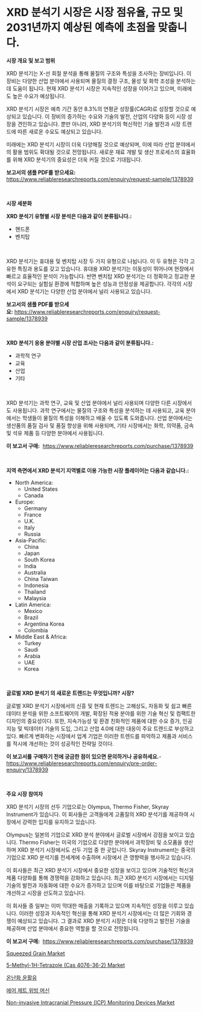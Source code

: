 <p><h1>XRD 분석기 시장은 시장 점유율, 규모 및 2031년까지 예상된 예측에 초점을 맞춥니다.</h1></p><p><strong>시장 개요 및 보고 범위</strong></p>
<p><p>XRD 분석기는 X-선 회절 분석을 통해 물질의 구조와 특성을 조사하는 장비입니다. 이 장비는 다양한 산업 분야에서 사용되며 물질의 결정 구조, 물성 및 화학 조성을 분석하는 데 도움이 됩니다. 현재 XRD 분석기 시장은 지속적인 성장을 이어가고 있으며, 미래에도 높은 수요가 예상됩니다. </p><p>XRD 분석기 시장은 예측 기간 동안 8.3%의 연평균 성장률(CAGR)로 성장할 것으로 예상되고 있습니다. 이 장비의 증가하는 수요와 기술의 발전, 산업의 다양화 등이 시장 성장을 견인하고 있습니다. 뿐만 아니라, XRD 분석기의 혁신적인 기술 발전과 시장 트렌드에 따른 새로운 수요도 예상되고 있습니다.</p><p>미래에는 XRD 분석기 시장이 더욱 다양해질 것으로 예상되며, 이에 따라 산업 분야에서의 활용 범위도 확대될 것으로 전망됩니다. 새로운 재료 개발 및 생산 프로세스의 효율화를 위해 XRD 분석기의 중요성은 더욱 커질 것으로 기대됩니다.</p></p>
<p><strong>보고서의 샘플 PDF를 받으세요:</strong> <a href="https://www.reliableresearchreports.com/enquiry/request-sample/1378939">https://www.reliableresearchreports.com/enquiry/request-sample/1378939</a></p>
<p>&nbsp;</p>
<p><strong>시장 세분화</strong></p>
<p><strong>XRD 분석기 유형별 시장 분석은 다음과 같이 분류됩니다.:</strong></p>
<p><ul><li>핸드폰</li><li>벤치탑</li></ul></p>
<p>&nbsp;</p>
<p><p>XRD 분석기는 휴대용 및 벤치탑 시장 두 가지 유형으로 나뉩니다. 이 두 유형은 각각 고유한 특징과 용도를 갖고 있습니다. 휴대용 XRD 분석기는 이동성이 뛰어나며 현장에서 빠르고 효율적인 분석이 가능합니다. 반면 벤치탑 XRD 분석기는 더 정확하고 정교한 분석이 요구되는 실험실 환경에 적합하며 높은 성능과 안정성을 제공합니다. 각각의 시장에서 XRD 분석기는 다양한 산업 분야에서 널리 사용되고 있습니다.</p></p>
<p><strong>보고서의 샘플 PDF를 받으세요:</strong>&nbsp;<a href="https://www.reliableresearchreports.com/enquiry/request-sample/1378939">https://www.reliableresearchreports.com/enquiry/request-sample/1378939</a></p>
<p>&nbsp;</p>
<p><strong> XRD 분석기 응용 분야별 시장 산업 조사는 다음과 같이 분류됩니다.:</strong></p>
<p><ul><li>과학적 연구</li><li>교육</li><li>산업</li><li>기타</li></ul></p>
<p>&nbsp;</p>
<p><p>XRD 분석기는 과학 연구, 교육 및 산업 분야에서 널리 사용되며 다양한 다른 시장에서도 사용됩니다. 과학 연구에서는 물질의 구조와 특성을 분석하는 데 사용되고, 교육 분야에서는 학생들이 물질의 특성을 이해하고 배울 수 있도록 도와줍니다. 산업 분야에서는 생산품의 품질 검사 및 품질 향상을 위해 사용되며, 기타 시장에서는 화학, 의약품, 금속 및 석유 제품 등 다양한 분야에서 사용됩니다.</p></p>
<p><strong>이 보고서 구매:</strong>&nbsp; <a href="https://www.reliableresearchreports.com/purchase/1378939">https://www.reliableresearchreports.com/purchase/1378939</a></p>
<p>&nbsp;</p>
<p><strong>지역 측면에서 XRD 분석기 지역별로 이용 가능한 시장 플레이어는 다음과 같습니다.:</strong></p>
<p><ul>
    <li>
        North America:
        <ul>
            <li>United States</li>
            <li>Canada</li>
        </ul>
    </li>
    <li>
        Europe:
        <ul>
            <li>Germany</li>
            <li>France</li>
            <li>U.K.</li>
            <li>Italy</li>
            <li>Russia</li>
        </ul>
    </li>
    <li>
        Asia-Pacific:
        <ul>
            <li>China</li>
            <li>Japan</li>
            <li>South Korea</li>
            <li>India</li>
            <li>Australia</li>
            <li>China Taiwan</li>
            <li>Indonesia</li>
            <li>Thailand</li>
            <li>Malaysia</li>
        </ul>
    </li>
    <li>
        Latin America:
        <ul>
            <li>Mexico</li>
            <li>Brazil</li>
            <li>Argentina Korea</li>
            <li>Colombia</li>
        </ul>
    </li>
    <li>
        Middle East & Africa:
        <ul>
            <li>Turkey</li>
            <li>Saudi</li>
            <li>Arabia</li>
            <li>UAE</li>
            <li>Korea</li>
        </ul>
    </li>
    </ul></p>
<p>&nbsp;</p>
<p><strong>글로벌 XRD 분석기 의 새로운 트렌드는 무엇입니까? 시장?</strong></p>
<p><p>글로벌 XRD 분석기 시장에서의 신흥 및 현재 트렌드는 고해상도, 자동화 및 쉽고 빠른 데이터 분석을 위한 소프트웨어의 개발, 확장된 적용 분야를 위한 기술 혁신 및 컴팩트한 디자인의 중요성이다. 또한, 지속가능성 및 환경 친화적인 제품에 대한 수요 증가, 인공지능 및 빅데이터 기술의 도입, 그리고 산업 4.0에 대한 대응이 주요 트렌드로 부상하고 있다. 빠르게 변화하는 시장에서 업계 기업은 이러한 트렌드를 파악하고 제품과 서비스를 적시에 개선하는 것이 성공적인 전략일 것이다.</p></p>
<p><strong>이 보고서를 구매하기 전에 궁금한 점이 있으면 문의하거나 공유하세요.</strong>- <a href="https://www.reliableresearchreports.com/enquiry/pre-order-enquiry/1378939">https://www.reliableresearchreports.com/enquiry/pre-order-enquiry/1378939</a></p>
<p>&nbsp;</p>
<p><strong>주요 시장 참여자</strong></p>
<p><p>XRD 분석기 시장의 선두 기업으로는 Olympus, Thermo Fisher, Skyray Instrument가 있습니다. 이 회사들은 고객들에게 고품질의 XRD 분석기를 제공하여 시장에서 강력한 입지를 유지하고 있습니다.</p><p>Olympus는 일본의 기업으로 XRD 분석 분야에서 글로벌 시장에서 강점을 보이고 있습니다. Thermo Fisher는 미국의 기업으로 다양한 분야에서 과학장비 및 소모품을 생산하며 XRD 분석기 시장에서도 선두 기업 중 한 곳입니다. Skyray Instrument는 중국의 기업으로 XRD 분석기를 전세계에 수출하며 시장에서 큰 영향력을 행사하고 있습니다.</p><p>이 회사들은 최근 XRD 분석기 시장에서 중요한 성장을 보이고 있으며 기술적인 혁신과 제품 다양화를 통해 경쟁력을 강화하고 있습니다. 최근 XRD 분석기 시장에서는 디지털 기술의 발전과 자동화에 대한 수요가 증가하고 있으며 이를 바탕으로 기업들은 제품을 개선하고 시장을 선도하고 있습니다.</p><p>이 회사들 중 일부는 이미 막대한 매출을 기록하고 있으며 지속적인 성장을 이루고 있습니다. 이러한 성장과 지속적인 혁신을 통해 XRD 분석기 시장에서는 더 많은 기회와 경쟁이 예상되고 있습니다. 그 결과로 XRD 분석기 시장은 더욱 다양하고 발전된 기술을 제공하며 산업 분야에서 중요한 역할을 할 것으로 전망됩니다.</p></p>
<p><strong>이 보고서 구매:</strong>&nbsp;&nbsp;<a href="https://www.reliableresearchreports.com/purchase/1378939">https://www.reliableresearchreports.com/purchase/1378939</a></p>
<p><p><a href="https://view.publitas.com/reportprime-1/squeezed-grain-market-research-report-unlocks-analysis-on-the-market-financial-status-market-size-and-market-revenue-upto-2031/">Squeezed Grain Market</a></p><p><a href="https://github.com/FassouRP/Market-Research-Report-List-3/blob/main/5-methyl-1h-tetrazole-cas-4076-36-2-market.md">5-Methyl-1H-Tetrazole (Cas 4076-36-2) Market</a></p><p><a href="https://github.com/mpodehpw07370073/Market-Research-Report-List-1/blob/main/7096318893.md">온난화 윤활유</a></p><p><a href="https://medium.com/@joananitzsche/%EC%97%90%EC%96%B4-%EC%A0%9C%ED%8A%B8-%EC%A7%81%EB%AC%BC-%EA%B8%B0%EA%B3%84-%EC%8B%9C%EC%9E%A5-%EA%B7%9C%EB%AA%A8-%EB%B0%8F-%EC%8B%9C%EC%9E%A5-%EB%8F%99%ED%96%A5-2024%EB%85%84%EB%B6%80%ED%84%B0-2031%EB%85%84%EA%B9%8C%EC%A7%80%EC%9D%98-%EC%99%84%EC%A0%84%ED%95%9C-%EC%82%B0%EC%97%85-%EA%B0%9C%EC%9A%94-f9c8dd142f18">에어 제트 위빙 머신</a></p><p><a href="https://issuu.com/reportprime-2/docs/non-invasive-intracranial-pressure-icp-monitoring-">Non-invasive Intracranial Pressure (ICP) Monitoring Devices Market</a></p></p>
